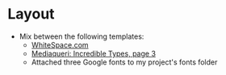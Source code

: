 # Layout
* Mix between the following templates:
  * [WhiteSpace.com](www.whitespace.com)
  * [Mediaqueri: Incredible Types, page 3](http://incredibletypes.com/)
  * Attached three Google fonts to my project's fonts folder
